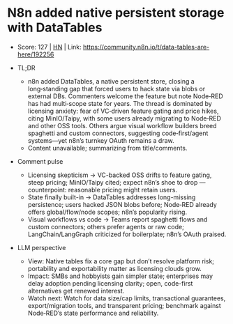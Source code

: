 # N8n added native persistent storage with DataTables

- Score: 127 | [HN](https://news.ycombinator.com/item?id=45450044) | Link: https://community.n8n.io/t/data-tables-are-here/192256

- TL;DR
    - n8n added DataTables, a native persistent store, closing a long‑standing gap that forced users to hack state via blobs or external DBs. Commenters welcome the feature but note Node‑RED has had multi‑scope state for years. The thread is dominated by licensing anxiety: fear of VC‑driven feature gating and price hikes, citing MinIO/Taipy, with some users already migrating to Node‑RED and other OSS tools. Others argue visual workflow builders breed spaghetti and custom connectors, suggesting code‑first/agent systems—yet n8n’s turnkey OAuth remains a draw.
    - Content unavailable; summarizing from title/comments.

- Comment pulse
    - Licensing skepticism → VC-backed OSS drifts to feature gating, steep pricing; MinIO/Taipy cited; expect n8n’s shoe to drop — counterpoint: reasonable pricing might retain users.
    - State finally built-in → DataTables addresses long-missing persistence; users hacked JSON blobs before; Node‑RED already offers global/flow/node scopes; n8n’s popularity rising.
    - Visual workflows vs code → Teams report spaghetti flows and custom connectors; others prefer agents or raw code; LangChain/LangGraph criticized for boilerplate; n8n’s OAuth praised.

- LLM perspective
    - View: Native tables fix a core gap but don’t resolve platform risk; portability and exportability matter as licensing clouds grow.
    - Impact: SMBs and hobbyists gain simpler state; enterprises may delay adoption pending licensing clarity; open, code-first alternatives get renewed interest.
    - Watch next: Watch for data size/cap limits, transactional guarantees, export/migration tools, and transparent pricing; benchmark against Node‑RED’s state performance and reliability.

